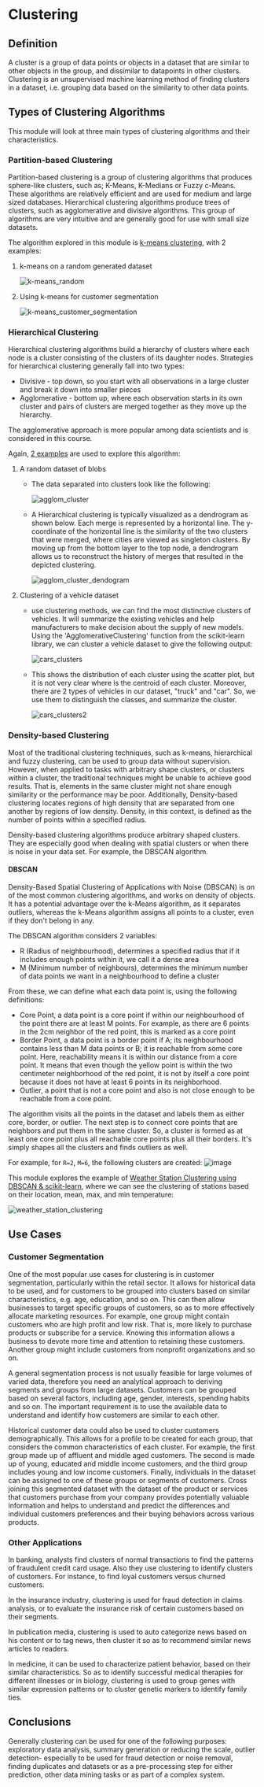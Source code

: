 # Clustering

## Definition
A cluster is a group of data points or objects in a dataset that are similar to other objects in the group, and dissimilar to datapoints in other clusters.
Clustering is an unsupervised machine learning method of finding clusters in a dataset, i.e. grouping data based on the similarity to other data points.

## Types of Clustering Algorithms
This module will look at three main types of clustering algorithms and their characteristics. 

### Partition-based Clustering
Partition-based clustering is a group of clustering algorithms that produces sphere-like clusters, such as; K-Means, K-Medians or Fuzzy c-Means. These algorithms are relatively efficient and are used for medium and large sized databases. Hierarchical clustering algorithms produce trees of clusters, such as agglomerative and divisive algorithms. This group of algorithms are very intuitive and are generally good for use with small size datasets. 

The algorithm explored in this module is [k-means clustering](https://github.com/anaskhan073/Certificates/blob/main/IBM%20Coursera/09.%20Machine%20Learning%20with%20Python/04.%20Clustering/01.%20k-Means.ipynb), with 2 examples:

<ol>
 <li> 
   k-means on a random generated dataset

![k-means_random](https://user-images.githubusercontent.com/84391594/156930816-28140c4e-7190-4628-b907-5f64ffad7e58.png) 
 </li>
 <li> 
 Using k-means for customer segmentation

![k-means_customer_segmentation](https://user-images.githubusercontent.com/84391594/156930822-de5e47b5-53ec-4492-a690-fb0b4395c4ca.png)
</li>
</ol>

### Hierarchical Clustering
Hierarchical clustering algorithms build a hierarchy of clusters where each node is a cluster consisting of the clusters of its daughter nodes. Strategies for hierarchical clustering generally fall into two types:
- Divisive - top down, so you start with all observations in a large cluster and break it down into smaller pieces
- Agglomerative - bottom up, where each observation starts in its own cluster and pairs of clusters are merged together as they move up the hierarchy. 

The agglomerative approach is more popular among data scientists and is considered in this course.

Again, [2 examples](https://github.com/anaskhan073/Certificates/blob/main/IBM%20Coursera/09.%20Machine%20Learning%20with%20Python/04.%20Clustering/02.%20Agglomerative%20Clustering.ipynb) are used to explore this algorithm:

<ol>
 <li> A random dataset of blobs </li>
 <ul>
  <li> The data separated into clusters look like the following:
   
  ![agglom_cluster](https://user-images.githubusercontent.com/84391594/156931091-1b2422c9-f779-45b2-ba6d-34aec519ed72.png) 
  </li>
  <li>
   A Hierarchical clustering is typically visualized as a dendrogram as shown below. Each merge is represented by a horizontal line. The y-coordinate of the horizontal line is the similarity of the two clusters that were merged, where cities are viewed as singleton clusters. By moving up from the bottom layer to the top node, a dendrogram allows us to reconstruct the history of merges that resulted in the depicted clustering.
   
   ![agglom_cluster_dendogram](https://user-images.githubusercontent.com/84391594/156931096-5cb6de8a-2362-4e48-8a90-0ed7a1a9285b.png)
  </li>
 </ul>
 <li> Clustering of a vehicle dataset </li>
 <ul>
  <li> use clustering methods, we can find the most distinctive clusters of vehicles. It will summarize the existing vehicles and help manufacturers to make decision about the supply of new models. Using the 'AgglomerativeClustering' function from the scikit-learn library, we can cluster a vehicle dataset to give the following output:
   
  ![cars_clusters](https://user-images.githubusercontent.com/84391594/156932000-c6c19258-20d2-4607-8bed-7f9cf6607972.png)
  </li>
  <li>This shows the distribution of each cluster using the scatter plot, but it is not very clear where is the centroid of each cluster. Moreover, there are 2 types of vehicles in our dataset, "truck" and "car". So, we use them to distinguish the classes, and summarize the cluster. 

   ![cars_clusters2](https://user-images.githubusercontent.com/84391594/156932127-de862af4-d902-44b8-87e7-131db1264bb7.png)
  </li>
 </ul>
</ol>

  


 
### Density-based Clustering
Most of the traditional clustering techniques, such as k-means, hierarchical and fuzzy clustering, can be used to group data without supervision. However, when applied to tasks with arbitrary shape clusters, or clusters within a cluster, the traditional techniques might be unable to achieve good results. That is, elements in the same cluster might not share enough similarity or the performance may be poor. Additionally, Density-based clustering locates regions of high density that are separated from one another by regions of low density. Density, in this context, is defined as the number of points within a specified radius.

Density-based clustering algorithms produce arbitrary shaped clusters. They are especially good when dealing with spatial clusters or when there is noise in your data set. For example, the DBSCAN algorithm. 

#### DBSCAN
Density-Based Spatial Clustering of Applications with Noise (DBSCAN) is on of the most common clustering algorithms, and works on density of objects. It has a potential advantage over the k-Means algorithm, as it separates outliers, whereas the k-Means algorithm assigns all points to a cluster, even if they don't belong in any. 

The DBSCAN algorithm considers 2 variables:
- R (Radius of neighbourhood), determines a specified radius that if it includes enough points within it, we call it a dense area
- M (Minimum number of neighbours), determines the minimum number of data points we want in a neighbourhood to define a cluster

From these, we can define what each data point is, using the following definitions:
- Core Point, a data point is a core point if within our neighbourhood of the point there are at least M points. For example, as there are 6 points in the 2cm neighbor of the red point, this is marked as a core point
- Border Point, a data point is a border point if A; its neighbourhood contains less than M data points or B; it is reachable from some core point. Here, reachability means it is within our distance from a core point. It means that even though the yellow point is within the two centimeter neighborhood of the red point, it is not by itself a core point because it does not have at least 6 points in its neighborhood.
- Outlier, a point that is not a core point and also is not close enough to be reachable from a core point. 
 
The algorithm visits all the points in the dataset and labels them as either core, border, or outlier. The next step is to connect core points that are neighbors and put them in the same cluster. So, a cluster is formed as at least one core point plus all reachable core points plus all their borders. It's simply shapes all the clusters and finds outliers as well. 

For example, for `R=2`, `M=6`, the following clusters are created:
![image](https://user-images.githubusercontent.com/84391594/153778871-ee862098-2b00-4cba-9fd6-13046c76cd87.png)

This module explores the example of [Weather Station Clustering using DBSCAN & scikit-learn](https://github.com/anaskhan073/Certificates/blob/main/IBM%20Coursera/09.%20Machine%20Learning%20with%20Python/04.%20Clustering/03.%20Density-based%20Clustering.ipynb), where we can see the clustering of stations based on their location, mean, max, and min temperature:

![weather_station_clustering](https://user-images.githubusercontent.com/84391594/156932728-d8576855-9fd8-4fb4-9005-c20eff202e67.png)


## Use Cases

### Customer Segmentation
One of the most popular use cases for clustering is in customer segmentation, particularly within the retail sector. It allows for historical data to be used, and for customers to be grouped into clusters based on similar characteristics, e.g. age, education, and so on. This can then allow businesses to target specific groups of customers, so as to more effectively allocate marketing resources. For example, one group might contain customers who are high profit and low risk. That is, more likely to purchase products or subscribe for a service. Knowing this information allows a business to devote more time and attention to retaining these customers. Another group might include customers from nonprofit organizations and so on. 

A general segmentation process is not usually feasible for large volumes of varied data, therefore you need an analytical approach to deriving segments and groups from large datasets. Customers can be grouped based on several factors, including age, gender, interests, spending habits and so on. The important requirement is to use the available data to understand and identify how customers are similar to each other. 

Historical customer data could also be used to cluster customers demographically. This allows for a profile to be created for each group, that considers the common characteristics of each cluster. For example, the first group made up of affluent and middle aged customers. The second is made up of young, educated and middle income customers, and the third group includes young and low income customers. Finally, individuals in the dataset can be assigned to one of these groups or segments of customers. Cross joining this segmented dataset with the dataset of the product or services that customers purchase from your company provides potentially valuable information and helps to understand and predict the differences and individual customers preferences and their buying behaviors across various products. 

### Other Applications
In banking, analysts find clusters of normal transactions to find the patterns of fraudulent credit card usage. Also they use clustering to identify clusters of customers. For instance, to find loyal customers versus churned customers. 

In the insurance industry, clustering is used for fraud detection in claims analysis, or to evaluate the insurance risk of certain customers based on their segments. 

In publication media, clustering is used to auto categorize news based on his content or to tag news, then cluster it so as to recommend similar news articles to readers. 

In medicine, it can be used to characterize patient behavior, based on their similar characteristics. So as to identify successful medical therapies for different illnesses or in biology, clustering is used to group genes with similar expression patterns or to cluster genetic markers to identify family ties. 


## Conclusions
Generally clustering can be used for one of the following purposes: exploratory data analysis, summary generation or reducing the scale, outlier detection- especially to be used for fraud detection or noise removal, finding duplicates and datasets or as a pre-processing step for either prediction, other data mining tasks or as part of a complex system. 

